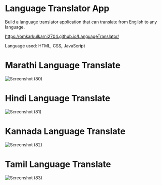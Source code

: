 # Language Translator App

Build a language translator application that can translate from English to any language.

https://omkarkulkarni2704.github.io/LanguageTranslator/

 Language used: HTML, CSS, JavaScript

# Marathi Language Translate
![Screenshot (80)](https://github.com/omkarkulkarni2704/Language-Translator-App/assets/89896505/0548b92e-1a1e-40f8-a55b-d45f2d7e5972)

 # Hindi Language Translate
 ![Screenshot (81)](https://github.com/omkarkulkarni2704/Language-Translator-App/assets/89896505/8168ffe8-f49f-48d7-af3d-931559f89893)

# Kannada Language Translate
 ![Screenshot (82)](https://github.com/omkarkulkarni2704/Language-Translator-App/assets/89896505/4f3e6236-8501-4d9b-82c2-3e32132796cd)

# Tamil Language Translate
 ![Screenshot (83)](https://github.com/omkarkulkarni2704/Language-Translator-App/assets/89896505/7d19a314-a6da-42fe-8081-cbae06b3e55d)

 

